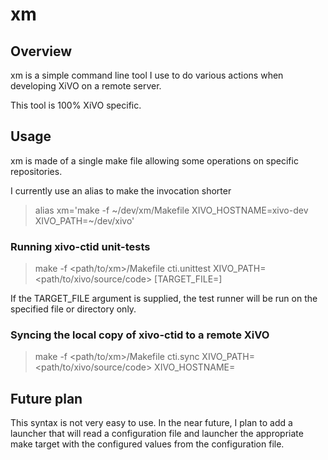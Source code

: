 # xm

## Overview

xm is a simple command line tool I use to do various actions when developing XiVO
on a remote server.

This tool is 100% XiVO specific.


## Usage

xm is made of a single make file allowing some operations on specific repositories.

I currently use an alias to make the invocation shorter

> alias xm='make -f ~/dev/xm/Makefile XIVO_HOSTNAME=xivo-dev XIVO_PATH=~/dev/xivo'


### Running xivo-ctid unit-tests

> make -f <path/to/xm>/Makefile cti.unittest XIVO_PATH=<path/to/xivo/source/code> [TARGET_FILE=<file>]

If the TARGET_FILE argument is supplied, the test runner will be run on the specified file
or directory only.


### Syncing the local copy of xivo-ctid to a remote XiVO

> make -f <path/to/xm>/Makefile cti.sync XIVO_PATH=<path/to/xivo/source/code> XIVO_HOSTNAME=<hostname>


## Future plan

This syntax is not very easy to use. In the near future, I plan to add a launcher that will
read a configuration file and launcher the appropriate make target with the configured values
from the configuration file.
